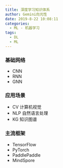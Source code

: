 ```yaml
---
title: 深度学习知识体系
author: Gemini向光性
date: 2019-8-22 10:08:11
categories: 
  - ML - 机器学习
tags:
  - DL
  - ML
---
```


<!-- more -->

### 基础网络

- CNN
- RNN
- GNN

### 应用场景

- CV 计算机视觉
- NLP 自然语言处理
- KG 知识图谱

### 主流框架

- TensorFlow
- PyTorch
- PaddlePaddle
- MindSpore

